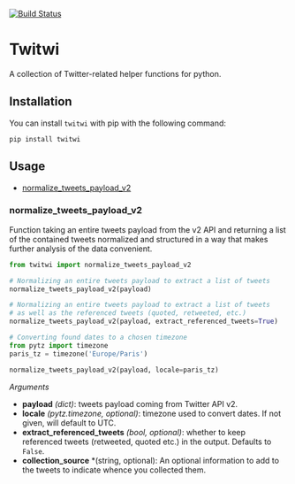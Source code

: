 [![Build Status](https://travis-ci.org/medialab/twitwi.svg)](https://travis-ci.org/medialab/twitwi)

# Twitwi

A collection of Twitter-related helper functions for python.

## Installation

You can install `twitwi` with pip with the following command:

```
pip install twitwi
```

## Usage

* [normalize_tweets_payload_v2](#normalize_tweets_payload_v2)

### normalize_tweets_payload_v2

Function taking an entire tweets payload from the v2 API and returning a list of the contained tweets normalized and structured in a way that makes further analysis of the data convenient.

```python
from twitwi import normalize_tweets_payload_v2

# Normalizing an entire tweets payload to extract a list of tweets
normalize_tweets_payload_v2(payload)

# Normalizing an entire tweets payload to extract a list of tweets
# as well as the referenced tweets (quoted, retweeted, etc.)
normalize_tweets_payload_v2(payload, extract_referenced_tweets=True)

# Converting found dates to a chosen timezone
from pytz import timezone
paris_tz = timezone('Europe/Paris')

normalize_tweets_payload_v2(payload, locale=paris_tz)
```

*Arguments*

* **payload** *(dict)*: tweets payload coming from Twitter API v2.
* **locale** *(pytz.timezone, optional)*: timezone used to convert dates. If not given, will default to UTC.
* **extract_referenced_tweets** *(bool, optional)*: whether to keep referenced tweets (retweeted, quoted etc.) in the output. Defaults to `False`.
* **collection_source** *(string, optional): An optional information to add to the tweets to indicate whence you collected them.
